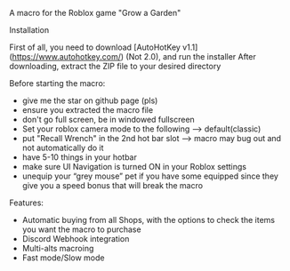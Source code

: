 A macro for the Roblox game "Grow a Garden"

Installation

First of all, you need to download [AutoHotKey v1.1] (https://www.autohotkey.com/) (Not 2.0), and run the installer
After downloading, extract the ZIP file to your desired directory

Before starting the macro:
- give me the star on github page (pls)
- ensure you extracted the macro file
- don't go full screen, be in windowed fullscreen
- Set your roblox camera mode to the following --> default(classic)
- put "Recall Wrench" in the 2nd hot bar slot --> macro may bug out and not automatically do it
- have 5-10 things in your hotbar
- make sure UI Navigation is turned ON in your Roblox settings
- unequip your “grey mouse” pet if you have some equipped since they give you a speed bonus that will break the macro

Features:

- Automatic buying from all Shops, with the options to check the items you want the macro to purchase
- Discord Webhook integration
- Multi-alts macroing
- Fast mode/Slow mode

